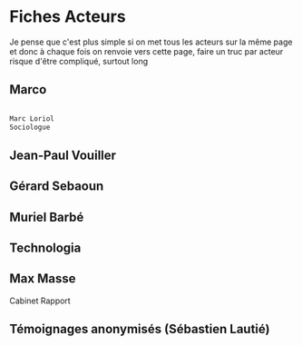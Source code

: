 # Fiches Acteurs

Je pense que c'est plus simple si on met tous les acteurs sur la même page et donc à chaque fois on renvoie vers cette page, faire un truc par acteur risque d'être compliqué, surtout long

## Marco



```markdown

Marc Loriol
Sociologue

```


## Jean-Paul Vouiller

## Gérard Sebaoun

## Muriel Barbé

## Technologia

## Max Masse

Cabinet
Rapport 









## Témoignages anonymisés (Sébastien Lautié)
